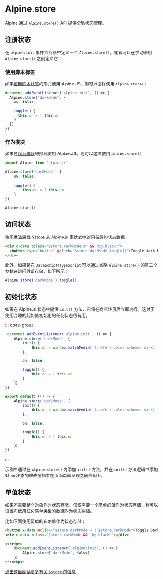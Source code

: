 # Alpine.store

Alpine 通过 `Alpine.store()` API 提供全局状态管理。

## 注册状态

在 `alpine:init` 事件监听器中定义一个 `Alpine.store()`，或者可以在手动调用 `Alpine.start()` 之前定义它：

### 使用脚本标签

如果[使用脚本标签](../install.md#使用脚本标签)的形式使用 Alpine.JS。则可以这样使用 `Alpine.store()`

```javascript
document.addEventListener('alpine:init', () => {
  Alpine.store('darkMode', {
    on: false,

    toggle() {
      this.on = ! this.on
    }
  })
})
```

### 作为模块

如果是[作为模块](../install.md#作为模块)的形式使用 Alpine.JS。则可以这样使用 `Alpine.store()`

```typescript
import Alpine from 'alpinejs'
 
Alpine.store('darkMode', {
    on: false,
 
    toggle() {
        this.on = ! this.on
    }
})
 
Alpine.start()
```

## 访问状态

使用魔法属性 [$store](../magics/store.md) 从 Alpine.js 表达式中访问任意的状态数据：

```html
<div x-data :class="$store.darkMode.on && 'bg-black'">
  <button type="button" @click="$store.darkMode.toggle()">Toggle Dark Mode</button>
</div>
```

此外，如果是在 `JavaScript`/`TypeScript` 可以通过省略 `Alpine.store()` 的第二个参数来访问外部存储，如下所示：

```javascript
Alpine.store('darkMode').toggle()
```

## 初始化状态

如果在 Alpine.js 状态中提供 `init()` 方法，它将在商店注册后立即执行。这对于使用合理的起始值初始化的任何状态很有用。

::: code-group

```javascript
 document.addEventListener('alpine:init', () => {
    Alpine.store('darkMode', {
        init() {
            this.on = window.matchMedia('(prefers-color-scheme: dark)').matches
        },

        on: false,

        toggle() {
            this.on = ! this.on
        }
    })
})
```

```typescript
export default (() => {
    Alpine.store('darkMode', {
        init() {
            this.on = window.matchMedia('(prefers-color-scheme: dark)').matches
        },

        on: false,

        toggle() {
            this.on = ! this.on
        }
    })
})
```
:::

示例中通过在 `Alpine.store()` 内添加 `init()` 方法，并在 `init()` 方法逻辑中添加对 `on` 状态的修改逻辑并在页面内容呈现之前应用上。

## 单值状态

如果不需要整个对象作为状态存储，仅仅需要一个简单的值作为状态存储，也可以设置和使用任何简单类型的数据作为状态存储。

比如下面使用简单的布尔值作为状态存储：

```html
<button x-data @click="$store.darkMode = ! $store.darkMode">Toggle Dark Mode</button>
<div x-data :class="$store.darkMode && 'bg-black'"></div>

<script>
    document.addEventListener('alpine:init', () => {
        Alpine.store('darkMode', false)
    })
</script>
```

[点击这里阅读更多有关 `$store` 的信息](../magics/store.md)